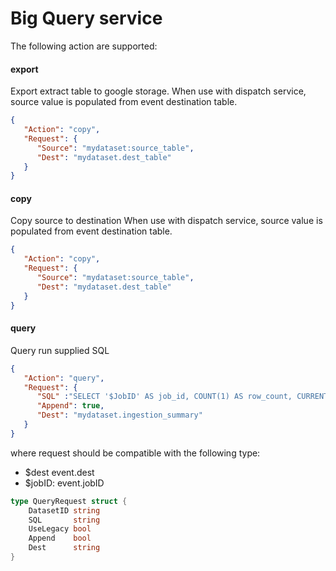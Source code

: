 # Big Query service

The following action are supported:

#### export

Export extract table to google storage.
When use with dispatch service, source value is populated from event destination table.


```json
{
   "Action": "copy",
   "Request": {
      "Source": "mydataset:source_table",
      "Dest": "mydataset.dest_table"
   }
}
```



#### copy

Copy source to destination
When use with dispatch service, source value is populated from event destination table.

```json
{
   "Action": "copy",
   "Request": {
      "Source": "mydataset:source_table",
      "Dest": "mydataset.dest_table"
   }
}
```



#### query

Query run supplied SQL

```json
{
   "Action": "query",
   "Request": {
      "SQL" :"SELECT '$JobID' AS job_id, COUNT(1) AS row_count, CURRENT_TIMESTAMP() AS completed FROM $DestTable",
      "Append": true,
      "Dest": "mydataset.ingestion_summary"
   }
}
```

where request should be compatible with the following type:

- $dest  event.dest 
- $jobID: event.jobID 


```go
type QueryRequest struct {
	DatasetID string
	SQL       string
	UseLegacy bool
	Append    bool
	Dest      string
}
```
